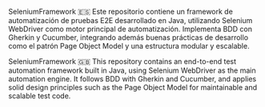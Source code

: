 SeleniumFramework 🇪🇸
Este repositorio contiene un framework de automatización de pruebas E2E desarrollado en Java, utilizando Selenium WebDriver como motor principal de automatización. Implementa BDD con Gherkin y Cucumber, integrando además buenas prácticas de desarrollo como el patrón Page Object Model y una estructura modular y escalable.

SeleniumFramework 🇬🇧
This repository contains an end-to-end test automation framework built in Java, using Selenium WebDriver as the main automation engine. It follows BDD with Gherkin and Cucumber, and applies solid design principles such as the Page Object Model for maintainable and scalable test code.